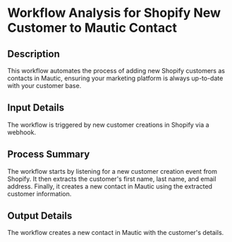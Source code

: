 # Workflow Analysis for Shopify New Customer to Mautic Contact

## Description
This workflow automates the process of adding new Shopify customers as contacts in Mautic, ensuring your marketing platform is always up-to-date with your customer base.

## Input Details
The workflow is triggered by new customer creations in Shopify via a webhook.

## Process Summary
The workflow starts by listening for a new customer creation event from Shopify. It then extracts the customer's first name, last name, and email address. Finally, it creates a new contact in Mautic using the extracted customer information.

## Output Details
The workflow creates a new contact in Mautic with the customer's details.
